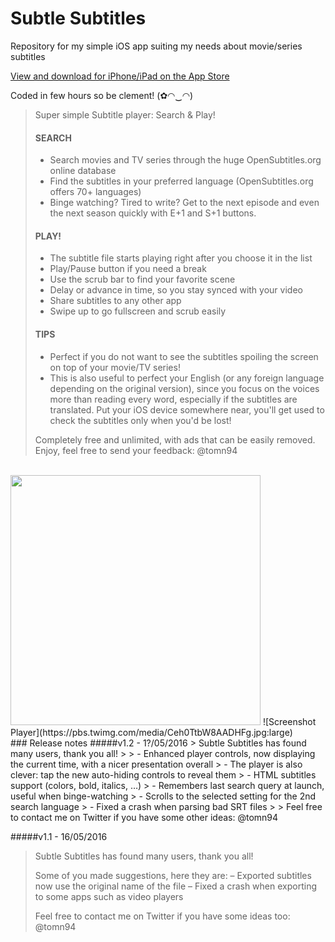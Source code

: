 # Subtle Subtitles
Repository for my simple iOS app suiting my needs about movie/series subtitles

[View and download for iPhone/iPad on the App Store](https://itunes.apple.com/app/apple-store/id1099663304?pt=104224803&ct=GitHub&mt=8)

Coded in few hours so be clement! (✿◠‿◠) 

> Super simple Subtitle player: Search & Play!
> 
> #### SEARCH
> - Search movies and TV series through the huge OpenSubtitles.org online database
> - Find the subtitles in your preferred language (OpenSubtitles.org offers 70+ languages)
> - Binge watching? Tired to write? Get to the next episode and even the next season quickly with E+1 and S+1 buttons.
> 
> #### PLAY!
> - The subtitle file starts playing right after you choose it in the list
> - Play/Pause button if you need a break
> - Use the scrub bar to find your favorite scene
> - Delay or advance in time, so you stay synced with your video
> - Share subtitles to any other app
> - Swipe up to go fullscreen and scrub easily
> 
> #### TIPS
> - Perfect if you do not want to see the subtitles spoiling the screen on top of your movie/TV series!
> - This is also useful to perfect your English (or any foreign language depending on the original version), since you focus on the voices more than reading every word, especially if the subtitles are translated. Put your iOS device somewhere near, you'll get used to check the subtitles only when you'd be lost!
> 
> Completely free and unlimited, with ads that can be easily removed.<br>
> Enjoy, feel free to send your feedback: @tomn94

<br>
<img src="https://pbs.twimg.com/media/Ceh0TjCXIAEVyBD.jpg:large" width="400" />
![Screenshot Player](https://pbs.twimg.com/media/Ceh0TtbW8AADHFg.jpg:large)


<br>
### Release notes
#####v1.2 - 1?/05/2016
> Subtle Subtitles has found many users, thank you all!
>
> - Enhanced player controls, now displaying the current time, with a nicer presentation overall
> - The player is also clever: tap the new auto-hiding controls to reveal them
> - HTML subtitles support (colors, bold, italics, …)
> - Remembers last search query at launch, useful when binge-watching
> - Scrolls to the selected setting for the 2nd search language
> - Fixed a crash when parsing bad SRT files
> 
> Feel free to contact me on Twitter if you have some other ideas: @tomn94

#####v1.1 - 16/05/2016
> Subtle Subtitles has found many users, thank you all!
>
> Some of you made suggestions, here they are:
> – Exported subtitles now use the original name of the file
> – Fixed a crash when exporting to some apps such as video players
> 
> Feel free to contact me on Twitter if you have some ideas too: @tomn94
